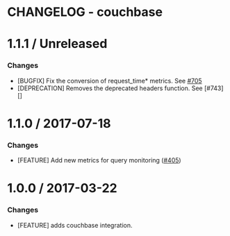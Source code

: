 # CHANGELOG - couchbase

1.1.1 / Unreleased
==================

### Changes

* [BUGFIX] Fix the conversion of request_time* metrics. See [#705][]
* [DEPRECATION] Removes the deprecated headers function. See [#743][]

1.1.0 / 2017-07-18
==================

### Changes

* [FEATURE] Add new metrics for query monitoring ([#405][])

1.0.0 / 2017-03-22
==================

### Changes

* [FEATURE] adds couchbase integration.

<!--- The following link definition list is generated by PimpMyChangelog --->
[#405]: https://github.com/DataDog/integrations-core/issues/405
[#705]: https://github.com/DataDog/integrations-core/issues/705
